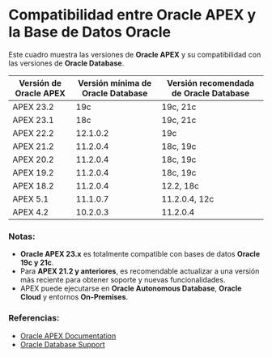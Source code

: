 # Compatibilidad entre Oracle APEX y la Base de Datos Oracle

Este cuadro muestra las versiones de **Oracle APEX** y su compatibilidad con las versiones de **Oracle Database**.

| Versión de Oracle APEX | Versión mínima de Oracle Database | Versión recomendada de Oracle Database |
|------------------------|---------------------------------|-----------------------------------|
| APEX 23.2             | 19c                             | 19c, 21c                          |
| APEX 23.1             | 18c                             | 19c, 21c                          |
| APEX 22.2             | 12.1.0.2                        | 19c                               |
| APEX 21.2             | 11.2.0.4                        | 18c, 19c                          |
| APEX 20.2             | 11.2.0.4                        | 18c, 19c                          |
| APEX 19.2             | 11.2.0.4                        | 18c, 19c                          |
| APEX 18.2             | 11.2.0.4                        | 12.2, 18c                         |
| APEX 5.1              | 11.1.0.7                        | 11.2.0.4, 12c                     |
| APEX 4.2              | 10.2.0.3                        | 11.2.0.4                          |

### Notas:
- **Oracle APEX 23.x** es totalmente compatible con bases de datos **Oracle 19c y 21c**.
- Para **APEX 21.2 y anteriores**, es recomendable actualizar a una versión más reciente para obtener soporte y nuevas funcionalidades.
- APEX puede ejecutarse en **Oracle Autonomous Database**, **Oracle Cloud** y entornos **On-Premises**.

### Referencias:
- [Oracle APEX Documentation](https://docs.oracle.com/en/database/oracle/apex/index.html)
- [Oracle Database Support](https://www.oracle.com/database/)
